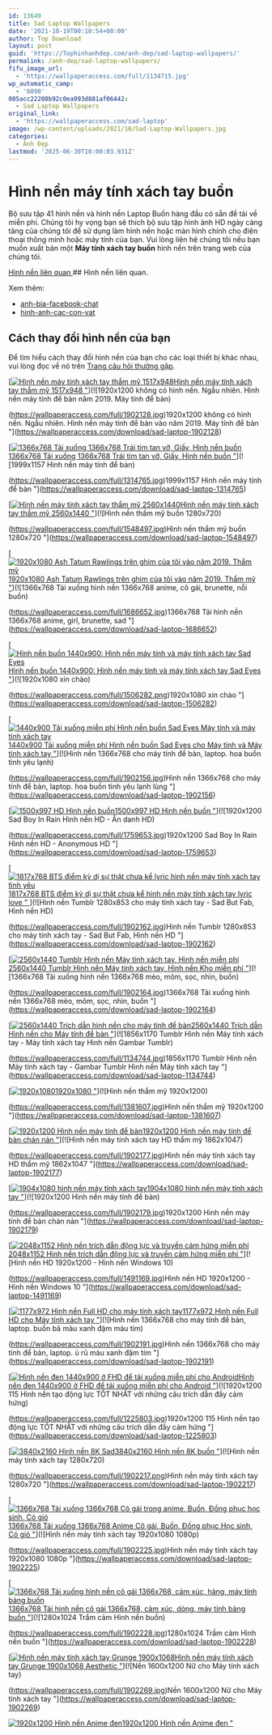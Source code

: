 ```yaml
---
id: 13649
title: Sad Laptop Wallpapers
date: '2021-10-19T00:10:54+00:00'
author: Top Download
layout: post
guid: 'https://Tophinhanhdep.com/anh-dep/sad-laptop-wallpapers/'
permalink: /anh-dep/sad-laptop-wallpapers/
fifu_image_url:
  - 'https://wallpaperaccess.com/full/1134715.jpg'
wp_automatic_camp:
  - '8098'
005acc22208b92c0ea993d881af06442:
  - Sad Laptop Wallpapers
original_link:
  - 'https://wallpaperaccess.com/sad-laptop'
image: /wp-content/uploads/2021/10/Sad-Laptop-Wallpapers.jpg
categories:
  - Ảnh Đẹp
lastmod: '2025-06-30T10:00:03.931Z'
---
```

# Hình nền máy tính xách tay buồn

Bộ sưu tập 41 hình nền và hình nền Laptop Buồn hàng đầu có sẵn để tải về miễn phí. Chúng tôi hy vọng bạn sẽ thích bộ sưu tập hình ảnh HD ngày càng tăng của chúng tôi để sử dụng làm hình nền hoặc màn hình chính cho điện thoại thông minh hoặc máy tính của bạn. Vui lòng liên hệ chúng tôi nếu bạn muốn xuất bản một **Máy tính xách tay buồn** hình nền trên trang web của chúng tôi.

[Hình nền liên quan ](#related) ## Hình nền liên quan.

   
 Xem thêm:

   
- [anh-bia-facebook-chat](https://tophinhanhdep.com/anh-bia/anh-bia-facebook-chat/)
- [hinh-anh-cac-con-vat](https://tophinhanhdep.com/the-gioi-dong-vat/hinh-anh-cac-con-vat/)

## Cách thay đổi hình nền của bạn

Để tìm hiểu cách thay đổi hình nền của bạn cho các loại thiết bị khác nhau, vui lòng đọc về nó trên [Trang câu hỏi thường gặp](https://tophinhanhdep.com/faq/).

  
[[![Hình nền máy tính xách tay thẩm mỹ 1517x948](https://wallpaperaccess.com/full/1134715.jpg)Hình nền máy tính xách tay thẩm mỹ 1517x948 "](https://wallpaperaccess.com/download/sad-laptop-1134715)](![1920x1200 không có hình nền.  Ngẫu nhiên.  Hình nền máy tính để bàn năm 2019. Máy tính để bàn)

(https://wallpaperaccess.com/full/1902128.jpg)1920x1200 không có hình nền. Ngẫu nhiên. Hình nền máy tính để bàn vào năm 2019. Máy tính để bàn "](https://wallpaperaccess.com/download/sad-laptop-1902128)

[[![1366x768 Tải xuống 1366x768 Trái tim tan vỡ, Giấy, Hình nền buồn](https://wallpaperaccess.com/full/1902129.jpg)1366x768 Tải xuống 1366x768 Trái tim tan vỡ, Giấy, Hình nền buồn "](https://wallpaperaccess.com/download/sad-laptop-1902129)](![1999x1157 Hình nền máy tính để bàn)

(https://wallpaperaccess.com/full/1314765.jpg)1999x1157 Hình nền máy tính để bàn "](https://wallpaperaccess.com/download/sad-laptop-1314765)

[[![Hình nền máy tính xách tay thẩm mỹ 2560x1440](https://wallpaperaccess.com/full/1391297.jpg)Hình nền máy tính xách tay thẩm mỹ 2560x1440 "](https://wallpaperaccess.com/download/sad-laptop-1391297)](![Hình nền thẩm mỹ buồn 1280x720)

(https://wallpaperaccess.com/full/1548497.jpg)Hình nền thẩm mỹ buồn 1280x720 "](https://wallpaperaccess.com/download/sad-laptop-1548497)

[[![1920x1080 Ash Tatum Rawlings trên ghim của tôi vào năm 2019. Thẩm mỹ](https://wallpaperaccess.com/full/1380908.png)1920x1080 Ash Tatum Rawlings trên ghim của tôi vào năm 2019. Thẩm mỹ "](https://wallpaperaccess.com/download/sad-laptop-1380908)](![1366x768 Tải xuống hình nền 1366x768 anime, cô gái, brunette, nỗi buồn)

(https://wallpaperaccess.com/full/1686652.jpg)1366x768 Tải hình nền 1366x768 anime, girl, brunette, sad "](https://wallpaperaccess.com/download/sad-laptop-1686652)

[[![Hình nền buồn 1440x900: Hình nền máy tính và máy tính xách tay Sad Eyes](https://wallpaperaccess.com/full/1902146.jpg)Hình nền buồn 1440x900: Hình nền máy tính và máy tính xách tay Sad Eyes "](https://wallpaperaccess.com/download/sad-laptop-1902146)](![1920x1080 xin chào)

(https://wallpaperaccess.com/full/1506282.png)1920x1080 xin chào "](https://wallpaperaccess.com/download/sad-laptop-1506282)

[[![1440x900 Tải xuống miễn phí Hình nền buồn Sad Eyes Máy tính và máy tính xách tay](https://wallpaperaccess.com/full/1902149.jpg)1440x900 Tải xuống miễn phí Hình nền buồn Sad Eyes cho Máy tính và Máy tính xách tay "](https://wallpaperaccess.com/download/sad-laptop-1902149)](![Hình nền 1366x768 cho máy tính để bàn, laptop.  hoa buồn tình yêu lạnh)

(https://wallpaperaccess.com/full/1902156.jpg)Hình nền 1366x768 cho máy tính để bàn, laptop. hoa buồn tình yêu lạnh lùng "](https://wallpaperaccess.com/download/sad-laptop-1902156)

[[![1500x997 HD Hình nền buồn](https://wallpaperaccess.com/full/719785.jpg)1500x997 HD Hình nền buồn "](https://wallpaperaccess.com/download/sad-laptop-719785)](![1920x1200 Sad Boy In Rain Hình nền HD - Ẩn danh HD)

(https://wallpaperaccess.com/full/1759653.jpg)1920x1200 Sad Boy In Rain Hình nền HD - Anonymous HD "](https://wallpaperaccess.com/download/sad-laptop-1759653)

[[![1817x768 BTS điểm kỳ dị sự thật chưa kể lyric hình nền máy tính xách tay tình yêu](https://wallpaperaccess.com/full/1902160.jpg)1817x768 BTS điểm kỳ dị sự thật chưa kể hình nền máy tính xách tay lyric love " ](https://wallpaperaccess.com/download/sad-laptop-1902160)](![Hình nền Tumblr 1280x853 cho máy tính xách tay - Sad But Fab, Hình nền HD)

(https://wallpaperaccess.com/full/1902162.jpg)Hình nền Tumblr 1280x853 cho máy tính xách tay - Sad But Fab, Hình nền HD "](https://wallpaperaccess.com/download/sad-laptop-1902162)

[[![2560x1440 Tumblr Hình nền Máy tính xách tay, Hình nền miễn phí](https://wallpaperaccess.com/full/1548548.jpg)2560x1440 Tumblr Hình nền Máy tính xách tay, Hình nền Kho miễn phí "](https://wallpaperaccess.com/download/sad-laptop-1548548)](![1366x768 Tải xuống hình nền 1366x768 mèo, mõm, sọc, nhìn, buồn)

(https://wallpaperaccess.com/full/1902164.jpg)1366x768 Tải xuống hình nền 1366x768 mèo, mõm, sọc, nhìn, buồn "](https://wallpaperaccess.com/download/sad-laptop-1902164)

[[![2560x1440 Trích dẫn hình nền cho máy tính để bàn](https://wallpaperaccess.com/full/1902166.jpg)2560x1440 Trích dẫn Hình nền cho Máy tính để bàn "](https://wallpaperaccess.com/download/sad-laptop-1902166)](![1856x1170 Tumblr Hình nền Máy tính xách tay - Máy tính xách tay Hình nền Gambar Tumblr)

(https://wallpaperaccess.com/full/1134744.jpg)1856x1170 Tumblr Hình nền Máy tính xách tay - Gambar Tumblr Hình nền Máy tính xách tay "](https://wallpaperaccess.com/download/sad-laptop-1134744)

[[![1920x1080 ](https://wallpaperaccess.com/full/1902169.jpg)1920x1080 "](https://wallpaperaccess.com/download/sad-laptop-1902169)](![Hình nền thẩm mỹ 1920x1200)

(https://wallpaperaccess.com/full/1381607.jpg)Hình nền thẩm mỹ 1920x1200 "](https://wallpaperaccess.com/download/sad-laptop-1381607)

[[![1920x1200 Hình nền máy tính để bàn](https://wallpaperaccess.com/full/801752.jpg)1920x1200 Hình nền máy tính để bàn chán nản "](https://wallpaperaccess.com/download/sad-laptop-801752)](![Hình nền máy tính xách tay HD thẩm mỹ 1862x1047)

(https://wallpaperaccess.com/full/1902177.jpg)Hình nền máy tính xách tay HD thẩm mỹ 1862x1047 "](https://wallpaperaccess.com/download/sad-laptop-1902177)

[[![1904x1080 hình nền máy tính xách tay](https://wallpaperaccess.com/full/706362.jpg)1904x1080 hình nền máy tính xách tay "](https://wallpaperaccess.com/download/sad-laptop-706362)](![1920x1200 Hình nền máy tính để bàn)

(https://wallpaperaccess.com/full/1902179.jpg)1920x1200 Hình nền máy tính để bàn chán nản "](https://wallpaperaccess.com/download/sad-laptop-1902179)

[[![2048x1152 Hình nền trích dẫn động lực và truyền cảm hứng miễn phí](https://wallpaperaccess.com/full/1406680.jpg)2048x1152 Hình nền trích dẫn động lực và truyền cảm hứng miễn phí "](https://wallpaperaccess.com/download/sad-laptop-1406680)](![Hình nền HD 1920x1200 - Hình nền Windows 10)

(https://wallpaperaccess.com/full/1491169.jpg)Hình nền HD 1920x1200 - Hình nền Windows 10 "](https://wallpaperaccess.com/download/sad-laptop-1491169)

[[![1177x972 Hình nền Full HD cho máy tính xách tay](https://wallpaperaccess.com/full/1902189.jpg)1177x972 Hình nền Full HD cho Máy tính xách tay "](https://wallpaperaccess.com/download/sad-laptop-1902189)](![Hình nền 1366x768 cho máy tính để bàn, laptop.  buồn bã màu xanh đậm màu tím)

(https://wallpaperaccess.com/full/1902191.jpg)Hình nền 1366x768 cho máy tính để bàn, laptop. ủ rũ màu xanh đậm tím "](https://wallpaperaccess.com/download/sad-laptop-1902191)

[[![Hình nền đen 1440x900 ở FHD để tải xuống miễn phí cho Android](https://wallpaperaccess.com/full/1603911.jpg)Hình nền đen 1440x900 ở FHD để tải xuống miễn phí cho Android "](https://wallpaperaccess.com/download/sad-laptop-1603911)](![1920x1200 115 Hình nền tạo động lực TỐT NHẤT với những câu trích dẫn đầy cảm hứng)

(https://wallpaperaccess.com/full/1225803.jpg)1920x1200 115 Hình nền tạo động lực TỐT NHẤT với những câu trích dẫn đầy cảm hứng "](https://wallpaperaccess.com/download/sad-laptop-1225803)

[[![3840x2160 Hình nền 8K Sad](https://wallpaperaccess.com/full/1902198.jpg)3840x2160 Hình nền 8K buồn "](https://wallpaperaccess.com/download/sad-laptop-1902198)](![Hình nền máy tính xách tay 1280x720)

(https://wallpaperaccess.com/full/1902217.png)Hình nền máy tính xách tay 1280x720 "](https://wallpaperaccess.com/download/sad-laptop-1902217)

[[![1366x768 Tải xuống 1366x768 Cô gái trong anime, Buồn, Đồng phục học sinh, Có gió](https://wallpaperaccess.com/full/1902218.png)1366x768 Tải xuống 1366x768 Anime Cô gái, Buồn, Đồng phục Học sinh, Có gió "](https://wallpaperaccess.com/download/sad-laptop-1902218)](![Hình nền máy tính xách tay 1920x1080 1080p)

(https://wallpaperaccess.com/full/1902225.jpg)Hình nền máy tính xách tay 1920x1080 1080p "](https://wallpaperaccess.com/download/sad-laptop-1902225)

[[![1366x768 Tải xuống hình nền cô gái 1366x768, cảm xúc, hàng, máy tính bảng buồn](https://wallpaperaccess.com/full/1902226.jpg)1366x768 Tải hình nền cô gái 1366x768, cảm xúc, dòng, máy tính bảng buồn "](https://wallpaperaccess.com/download/sad-laptop-1902226)](![1280x1024 Trầm cảm Hình nền buồn)

(https://wallpaperaccess.com/full/1902228.jpg)1280x1024 Trầm cảm Hình nền buồn "](https://wallpaperaccess.com/download/sad-laptop-1902228)

[[![Hình nền máy tính xách tay Grunge 1900x1068](https://wallpaperaccess.com/full/1902268.jpg)Hình nền máy tính xách tay Grunge 1900x1068 Aesthetic "](https://wallpaperaccess.com/download/sad-laptop-1902268)](![Nền 1600x1200 Nữ cho Máy tính xách tay)

(https://wallpaperaccess.com/full/1902269.jpg)Nền 1600x1200 Nữ cho Máy tính xách tay "](https://wallpaperaccess.com/download/sad-laptop-1902269)

[![1920x1200 Hình nền Anime đen](https://wallpaperaccess.com/full/882580.jpg)1920x1200 Hình nền Anime đen "](https://wallpaperaccess.com/download/sad-laptop-882580)
